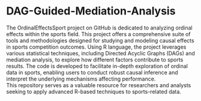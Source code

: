 # DAG-Guided-Mediation-Analysis
The OrdinalEffectsSport project on GitHub is dedicated to analyzing ordinal effects within the sports field. This project offers a comprehensive suite of tools and methodologies designed for studying and modeling causal effects in sports competition outcomes. Using R language, the project leverages various statistical techniques, including Directed Acyclic Graphs (DAGs) and mediation analysis, to explore how different factors contribute to sports results. The code is developed to facilitate in-depth exploration of ordinal data in sports, enabling users to conduct robust causal inference and interpret the underlying mechanisms affecting performance.  
This repository serves as a valuable resource for researchers and analysts seeking to apply advanced R-based techniques to sports-related data.
